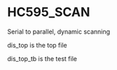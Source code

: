 # HC595_SCAN
Serial to parallel, dynamic scanning


dis_top is the top file

dis_top_tb is the test file
